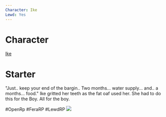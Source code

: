 ```yaml
---
Character: Ike
Lewd: Yes
---
```

# Character
[Ike](Ike.md)

# Starter
"Just.. keep your end of the bargin.. Two months... water supply... and.. a months... food." Ike gritted her teeth as the fat oaf used her. She had to do this for the Boy. All for the boy.

  

#OpenRp #FeraRP #LewdRP 
![](ezgif-4-064705ae48.gif)